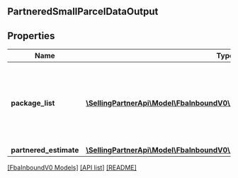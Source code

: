 ## PartneredSmallParcelDataOutput

## Properties

Name | Type | Description | Notes
------------ | ------------- | ------------- | -------------
**package_list** | [**\SellingPartnerApi\Model\FbaInboundV0\PartneredSmallParcelPackageOutput[]**](PartneredSmallParcelPackageOutput.md) | A list of packages, including shipping information from the Amazon-partnered carrier. |
**partnered_estimate** | [**\SellingPartnerApi\Model\FbaInboundV0\PartneredEstimate**](PartneredEstimate.md) |  | [optional]

[[FbaInboundV0 Models]](../) [[API list]](../../Api) [[README]](../../../README.md)
